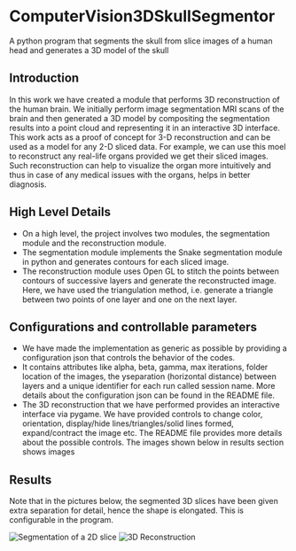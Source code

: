 # ComputerVision3DSkullSegmentor
A python program that segments the skull from slice images of a human head and generates a 3D model of the skull

## Introduction
In this work we have created a module that performs 3D reconstruction of the human brain. We initially
perform image segmentation MRI scans of the brain and then generated a 3D model by compositing the
segmentation results into a point cloud and representing it in an interactive 3D interface. This work acts as
a proof of concept for 3-D reconstruction and can be used as a model for any 2-D sliced data. For example,
we can use this moel to reconstruct any real-life organs provided we get their sliced images.
Such reconstruction can help to visualize the organ more intuitively and thus in case of any medical issues
with the organs, helps in better diagnosis.

## High Level Details
* On a high level, the project involves two modules, the segmentation module and the reconstruction module.
* The segmentation module implements the Snake segmentation module in python and generates contours for each sliced image.
* The reconstruction module uses Open GL to stitch the points between contours of successive layers and generate the reconstructed image. Here, we have used the triangulation method, i.e. generate a triangle between two points of one layer and one on the next layer.

## Configurations and controllable parameters
* We have made the implementation as generic as possible by providing a configuration json that
controls the behavior of the codes.
* It contains attributes like alpha, beta, gamma, max iterations, folder location of the images, the yseparation (horizontal distance) between layers and a unique identifier for each run called session
name. More details about the configuration json can be found in the README file.
* The 3D reconstruction that we have performed provides an interactive interface via pygame. We
have provided controls to change color, orientation, display/hide lines/triangles/solid lines formed,
expand/contract the image etc. The README file provides more details about the possible controls.
The images shown below in results section shows images

## Results
Note that in the pictures below, the segmented 3D slices have been given extra separation for detail, hence the shape is elongated. This is configurable in the program.

![Segmentation of a 2D slice](https://github.com/richan8/ComputerVision3DSkullSegmentor/blob/main/imgs/1.PNG)
![3D Reconstruction](https://github.com/richan8/ComputerVision3DSkullSegmentor/blob/main/imgs/2.PNG)
